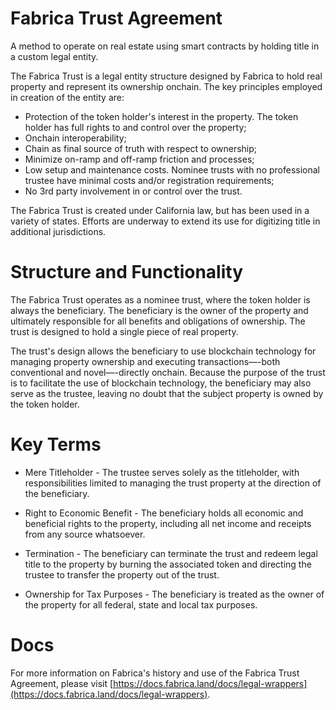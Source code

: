 # Fabrica Trust Agreement

A method to operate on real estate using smart contracts by holding title in a custom legal entity.

The Fabrica Trust is a legal entity structure designed by Fabrica to hold real property and represent its ownership onchain. The key principles employed in creation of the entity are:

- Protection of the token holder's interest in the property. The token holder has full rights to and control over the property;
- Onchain interoperability;
- Chain as final source of truth with respect to ownership;
- Minimize on-ramp and off-ramp friction and processes;
- Low setup and maintenance costs. Nominee trusts with no professional trustee have minimal costs and/or registration requirements;
- No 3rd party involvement in or control over the trust.

The Fabrica Trust is created under California law, but has been used in a variety of states. Efforts are underway to extend its use for digitizing title in additional jurisdictions.

# Structure and Functionality

The Fabrica Trust operates as a nominee trust, where the token holder is always the beneficiary. The beneficiary is the owner of the property and ultimately responsible for all benefits and obligations of ownership. The trust is designed to hold a single piece of real property.

The trust's design allows the beneficiary to use blockchain technology for managing property ownership and executing transactions—-both conventional and novel—-directly onchain. Because the purpose of the trust is to facilitate the use of blockchain technology, the beneficiary may also serve as the trustee, leaving no doubt that the subject property is owned by the token holder.

# Key Terms

- Mere Titleholder - The trustee serves solely as the titleholder, with responsibilities limited to managing the trust property at the direction of the beneficiary.

- Right to Economic Benefit - The beneficiary holds all economic and beneficial rights to the property, including all net income and receipts from any source whatsoever.

- Termination - The beneficiary can terminate the trust and redeem legal title to the property by burning the associated token and directing the trustee to transfer the property out of the trust.

- Ownership for Tax Purposes - The beneficiary is treated as the owner of the property for all federal, state and local tax purposes.

# Docs

For more information on Fabrica's history and use of the Fabrica Trust Agreement, please visit [https://docs.fabrica.land/docs/legal-wrappers](https://docs.fabrica.land/docs/legal-wrappers).
